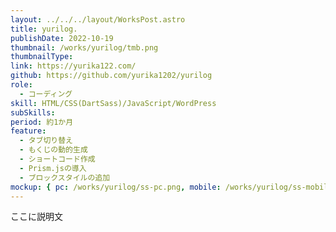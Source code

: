 ```yaml
---
layout: ../../../layout/WorksPost.astro
title: yurilog.
publishDate: 2022-10-19
thumbnail: /works/yurilog/tmb.png
thumbnailType:
link: https://yurika122.com/
github: https://github.com/yurika1202/yurilog
role:
  - コーディング
skill: HTML/CSS(DartSass)/JavaScript/WordPress
subSkills:
period: 約1か月
feature:
  - タブ切り替え
  - もくじの動的生成
  - ショートコード作成
  - Prism.jsの導入
  - ブロックスタイルの追加
mockup: { pc: /works/yurilog/ss-pc.png, mobile: /works/yurilog/ss-mobile.png }
---
```


ここに説明文
